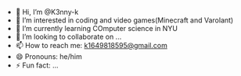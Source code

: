 - 👋 Hi, I’m @K3nny-k
- 👀 I’m interested in coding and video games(Minecraft and Varolant)
- 🌱 I’m currently learning COmputer science in NYU
- 💞️ I’m looking to collaborate on ...
- 📫 How to reach me: k1649818595@gmail.com
- 😄 Pronouns: he/him
- ⚡ Fun fact: ...

<!---
K3nny-k/K3nny-k is a ✨ special ✨ repository because its `README.md` (this file) appears on your GitHub profile.
You can click the Preview link to take a look at your changes.
--->
